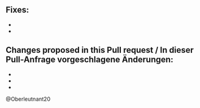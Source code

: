 Fixes:
 - 
 - 
 - 


Changes proposed in this Pull request / In dieser Pull-Anfrage vorgeschlagene Änderungen:
 - 
 - 
 - 
 - 


@Oberleutnant20
